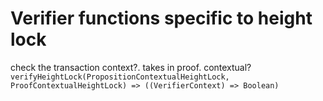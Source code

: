 # Verifier functions specific to height lock

check the transaction context?. takes in proof.
contextual?
`verifyHeightLock(PropositionContextualHeightLock, ProofContextualHeightLock) => ((VerifierContext) => Boolean)`